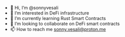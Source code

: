 - 👋 Hi, I’m @sonnyvesali
- 👀 I’m interested in DeFi infrastructure
- 🌱 I’m currently learning Rust Smart Contracts
- 💞️ I’m looking to collaborate on DeFi smart contracts
- 📫 How to reach me sonny.vesali@proton.me

<!---
sonnyvesali/sonnyvesali is a ✨ special ✨ repository because its `README.md` (this file) appears on your GitHub profile.
You can click the Preview link to take a look at your changes.
--->
